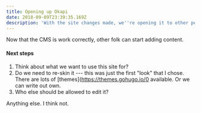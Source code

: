 ```yaml
---
title: Opening up Okapi
date: 2018-09-09T23:39:35.169Z
description: 'With the site changes made, we''re opening it to other people'
---
```

Now that the CMS is work correctly, other folk can start adding content.

#### Next steps

1. Think about what we want to use this site for?
2. Do we need to re-skin it --- this was just the first "look" that I chose. There are lots of [themes](https://themes.gohugo.io/0 available. Or we can write out own.
3. Who else should be allowed to edit it?

Anything else. I think not.
